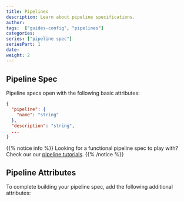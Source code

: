 ```yaml
---
title: Pipelines
description: Learn about pipeline specifications.
author:
tags:  ["guides-config", "pipelines"]
categories:
series: ["pipeline spec"]
seriesPart: 1
date:
weight: 2
---
```


## Pipeline Spec 

Pipeline specs open with the following basic attributes:

```json
{
  "pipeline": {
    "name": "string"
  },
  "description": "string",
  ...
}
```

{{% notice info %}}
  Looking for a functional pipeline spec to play with? Check our our [pipeline tutorials](../../tutorials/pipeline). 
{{% /notice %}}

## Pipeline Attributes
To complete building your pipeline spec, add the following additional attributes:

